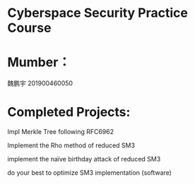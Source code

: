 # Cyberspace Security Practice Course
# Mumber：
魏鹏宇 201900460050
# Completed Projects:
Impl Merkle Tree following RFC6962

Implement the Rho method of reduced SM3

implement the naïve birthday attack of reduced SM3

do your best to optimize SM3 implementation (software)
